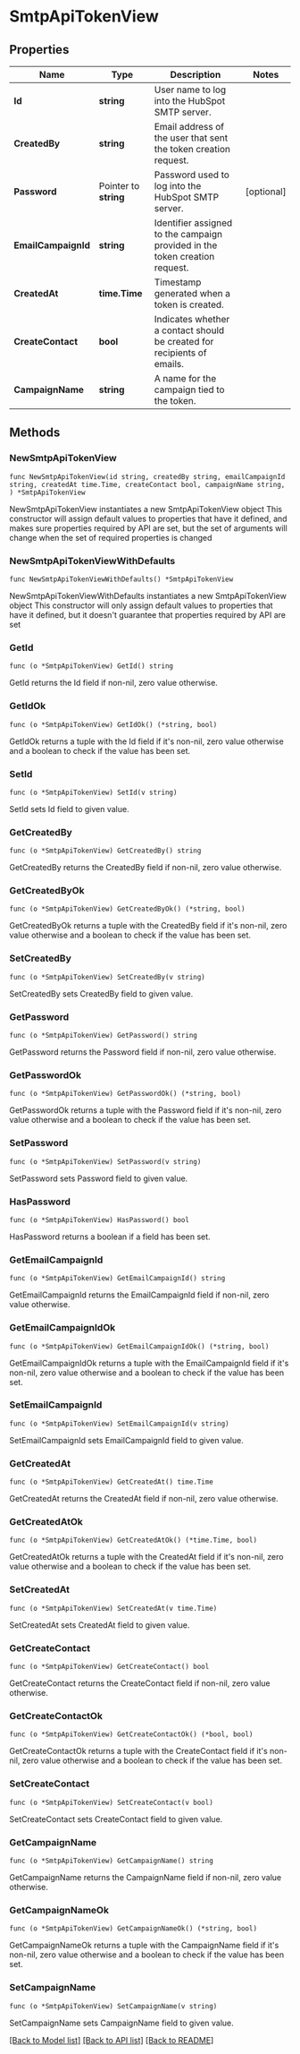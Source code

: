 # SmtpApiTokenView

## Properties

Name | Type | Description | Notes
------------ | ------------- | ------------- | -------------
**Id** | **string** | User name to log into the HubSpot SMTP server. | 
**CreatedBy** | **string** | Email address of the user that sent the token creation request. | 
**Password** | Pointer to **string** | Password used to log into the HubSpot SMTP server. | [optional] 
**EmailCampaignId** | **string** | Identifier assigned to the campaign provided in the token creation request. | 
**CreatedAt** | **time.Time** | Timestamp generated when a token is created. | 
**CreateContact** | **bool** | Indicates whether a contact should be created for recipients of emails. | 
**CampaignName** | **string** | A name for the campaign tied to the token. | 

## Methods

### NewSmtpApiTokenView

`func NewSmtpApiTokenView(id string, createdBy string, emailCampaignId string, createdAt time.Time, createContact bool, campaignName string, ) *SmtpApiTokenView`

NewSmtpApiTokenView instantiates a new SmtpApiTokenView object
This constructor will assign default values to properties that have it defined,
and makes sure properties required by API are set, but the set of arguments
will change when the set of required properties is changed

### NewSmtpApiTokenViewWithDefaults

`func NewSmtpApiTokenViewWithDefaults() *SmtpApiTokenView`

NewSmtpApiTokenViewWithDefaults instantiates a new SmtpApiTokenView object
This constructor will only assign default values to properties that have it defined,
but it doesn't guarantee that properties required by API are set

### GetId

`func (o *SmtpApiTokenView) GetId() string`

GetId returns the Id field if non-nil, zero value otherwise.

### GetIdOk

`func (o *SmtpApiTokenView) GetIdOk() (*string, bool)`

GetIdOk returns a tuple with the Id field if it's non-nil, zero value otherwise
and a boolean to check if the value has been set.

### SetId

`func (o *SmtpApiTokenView) SetId(v string)`

SetId sets Id field to given value.


### GetCreatedBy

`func (o *SmtpApiTokenView) GetCreatedBy() string`

GetCreatedBy returns the CreatedBy field if non-nil, zero value otherwise.

### GetCreatedByOk

`func (o *SmtpApiTokenView) GetCreatedByOk() (*string, bool)`

GetCreatedByOk returns a tuple with the CreatedBy field if it's non-nil, zero value otherwise
and a boolean to check if the value has been set.

### SetCreatedBy

`func (o *SmtpApiTokenView) SetCreatedBy(v string)`

SetCreatedBy sets CreatedBy field to given value.


### GetPassword

`func (o *SmtpApiTokenView) GetPassword() string`

GetPassword returns the Password field if non-nil, zero value otherwise.

### GetPasswordOk

`func (o *SmtpApiTokenView) GetPasswordOk() (*string, bool)`

GetPasswordOk returns a tuple with the Password field if it's non-nil, zero value otherwise
and a boolean to check if the value has been set.

### SetPassword

`func (o *SmtpApiTokenView) SetPassword(v string)`

SetPassword sets Password field to given value.

### HasPassword

`func (o *SmtpApiTokenView) HasPassword() bool`

HasPassword returns a boolean if a field has been set.

### GetEmailCampaignId

`func (o *SmtpApiTokenView) GetEmailCampaignId() string`

GetEmailCampaignId returns the EmailCampaignId field if non-nil, zero value otherwise.

### GetEmailCampaignIdOk

`func (o *SmtpApiTokenView) GetEmailCampaignIdOk() (*string, bool)`

GetEmailCampaignIdOk returns a tuple with the EmailCampaignId field if it's non-nil, zero value otherwise
and a boolean to check if the value has been set.

### SetEmailCampaignId

`func (o *SmtpApiTokenView) SetEmailCampaignId(v string)`

SetEmailCampaignId sets EmailCampaignId field to given value.


### GetCreatedAt

`func (o *SmtpApiTokenView) GetCreatedAt() time.Time`

GetCreatedAt returns the CreatedAt field if non-nil, zero value otherwise.

### GetCreatedAtOk

`func (o *SmtpApiTokenView) GetCreatedAtOk() (*time.Time, bool)`

GetCreatedAtOk returns a tuple with the CreatedAt field if it's non-nil, zero value otherwise
and a boolean to check if the value has been set.

### SetCreatedAt

`func (o *SmtpApiTokenView) SetCreatedAt(v time.Time)`

SetCreatedAt sets CreatedAt field to given value.


### GetCreateContact

`func (o *SmtpApiTokenView) GetCreateContact() bool`

GetCreateContact returns the CreateContact field if non-nil, zero value otherwise.

### GetCreateContactOk

`func (o *SmtpApiTokenView) GetCreateContactOk() (*bool, bool)`

GetCreateContactOk returns a tuple with the CreateContact field if it's non-nil, zero value otherwise
and a boolean to check if the value has been set.

### SetCreateContact

`func (o *SmtpApiTokenView) SetCreateContact(v bool)`

SetCreateContact sets CreateContact field to given value.


### GetCampaignName

`func (o *SmtpApiTokenView) GetCampaignName() string`

GetCampaignName returns the CampaignName field if non-nil, zero value otherwise.

### GetCampaignNameOk

`func (o *SmtpApiTokenView) GetCampaignNameOk() (*string, bool)`

GetCampaignNameOk returns a tuple with the CampaignName field if it's non-nil, zero value otherwise
and a boolean to check if the value has been set.

### SetCampaignName

`func (o *SmtpApiTokenView) SetCampaignName(v string)`

SetCampaignName sets CampaignName field to given value.



[[Back to Model list]](../README.md#documentation-for-models) [[Back to API list]](../README.md#documentation-for-api-endpoints) [[Back to README]](../README.md)


